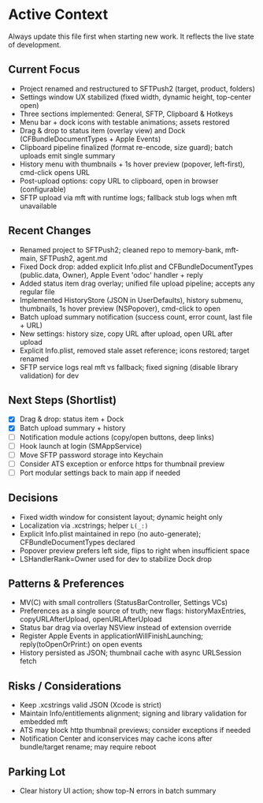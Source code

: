 # Active Context

Always update this file first when starting new work. It reflects the live state of development.

## Current Focus
- Project renamed and restructured to SFTPush2 (target, product, folders)
- Settings window UX stabilized (fixed width, dynamic height, top-center open)
- Three sections implemented: General, SFTP, Clipboard & Hotkeys
- Menu bar + dock icons with testable animations; assets restored
- Drag & drop to status item (overlay view) and Dock (CFBundleDocumentTypes + Apple Events)
- Clipboard pipeline finalized (format re-encode, size guard); batch uploads emit single summary
- History menu with thumbnails + 1s hover preview (popover, left-first), cmd-click opens URL
- Post-upload options: copy URL to clipboard, open in browser (configurable)
- SFTP upload via mft with runtime logs; fallback stub logs when mft unavailable

## Recent Changes
- Renamed project to SFTPush2; cleaned repo to memory-bank, mft-main, SFTPush2, agent.md
- Fixed Dock drop: added explicit Info.plist and CFBundleDocumentTypes (public.data, Owner), Apple Event 'odoc' handler + reply
- Added status item drag overlay; unified file upload pipeline; accepts any regular file
- Implemented HistoryStore (JSON in UserDefaults), history submenu, thumbnails, 1s hover preview (NSPopover), cmd-click to open
- Batch upload summary notification (success count, error count, last file + URL)
- New settings: history size, copy URL after upload, open URL after upload
- Explicit Info.plist, removed stale asset reference; icons restored; target renamed
- SFTP service logs real mft vs fallback; fixed signing (disable library validation) for dev

## Next Steps (Shortlist)
- [x] Drag & drop: status item + Dock
- [x] Batch upload summary + history
- [ ] Notification module actions (copy/open buttons, deep links)
- [ ] Hook launch at login (SMAppService)
- [ ] Move SFTP password storage into Keychain
- [ ] Consider ATS exception or enforce https for thumbnail preview
- [ ] Port modular settings back to main app if needed

## Decisions
- Fixed width window for consistent layout; dynamic height only
- Localization via .xcstrings; helper `L(_:)`
- Explicit Info.plist maintained in repo (no auto-generate); CFBundleDocumentTypes declared
- Popover preview prefers left side, flips to right when insufficient space
- LSHandlerRank=Owner used for dev to stabilize Dock drop

## Patterns & Preferences
- MV(C) with small controllers (StatusBarController, Settings VCs)
- Preferences as a single source of truth; new flags: historyMaxEntries, copyURLAfterUpload, openURLAfterUpload
- Status bar drag via overlay NSView instead of extension override
- Register Apple Events in applicationWillFinishLaunching; reply(toOpenOrPrint:) on open events
- History persisted as JSON; thumbnail cache with async URLSession fetch

## Risks / Considerations
- Keep .xcstrings valid JSON (Xcode is strict)
- Maintain Info/entitlements alignment; signing and library validation for embedded mft
- ATS may block http thumbnail previews; consider exceptions if needed
- Notification Center and iconservices may cache icons after bundle/target rename; may require reboot

## Parking Lot
- Clear history UI action; show top-N errors in batch summary
